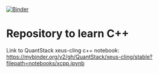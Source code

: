 [![Binder](https://mybinder.org/badge_logo.svg)](https://mybinder.org/v2/gh/bhishanpdl/Tutorial_Cpp/master)

# Repository to learn C++

Link to QuantStack xeus-cling c++ notebook: https://mybinder.org/v2/gh/QuantStack/xeus-cling/stable?filepath=notebooks/xcpp.ipynb
